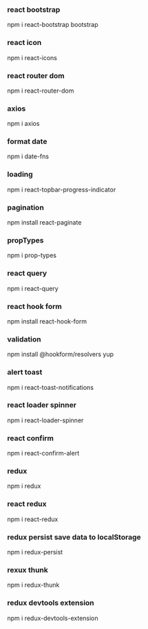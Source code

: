 ### react bootstrap

npm i react-bootstrap bootstrap

### react icon

npm i react-icons

### react router dom

npm i react-router-dom

### axios
npm i axios

### format date
npm i date-fns

### loading
npm i react-topbar-progress-indicator

### pagination
npm install react-paginate

### propTypes
npm i prop-types

### react query
npm i react-query

### react hook form
npm install react-hook-form

### validation
npm install @hookform/resolvers yup

### alert toast
npm i react-toast-notifications

### react loader spinner
npm i react-loader-spinner

### react confirm
npm i react-confirm-alert

### redux
npm i redux

### react redux
npm i react-redux

### redux persist save data to localStorage
npm i redux-persist

### rexux thunk
npm i redux-thunk

### redux devtools extension
npm i redux-devtools-extension
